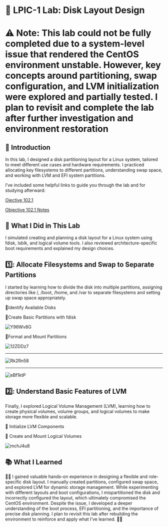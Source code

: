 # 💽 LPIC-1 Lab: Disk Layout Design 
# ⚠️ Note: This lab could not be fully completed due to a system-level issue that rendered the CentOS environment unstable. However, key concepts around partitioning, swap configuration, and LVM initialization were explored and partially tested. I plan to revisit and complete the lab after further investigation and environment restoration
## 📝 Introduction
In this lab, I designed a disk partitioning layout for a Linux system, tailored to meet different use cases and hardware requirements. I practiced allocating key filesystems to different partitions, understanding swap space, and working with LVM and EFI system partitions.

I’ve included some helpful links to guide you through the lab and for studying afterward:

[Ojective 102.1](https://www.lpi.org/our-certifications/exam-101-102-objectives/#102.1_Design_hard_disk_layout)

[Objective 102.1 Notes](https://1drv.ms/w/c/354f1c8d534fbced/EbMbgOosyTNGqT0F4gN5mQABwJOvi-IWub3HHxZX1hBwUA?e=zGLqhj)

## 🚀 What I Did in This Lab
I simulated creating and planning a disk layout for a Linux system using fdisk, lsblk, and logical volume tools. I also reviewed architecture-specific boot requirements and explained my design choices.

## 1️⃣: Allocate Filesystems and Swap to Separate Partitions

I started by learning how to divide the disk into multiple partitions, assigning directories like /, /boot, /home, and /var to separate filesystems and setting up swap space appropriately.

🔹Identify Available Disks

🔹Create Basic Partitions with fdisk

![Y96Wv8G](https://github.com/user-attachments/assets/57d50501-f948-4cb1-930e-247e1409e3d2)

🔹Format and Mount Partitions

![12ZDDz7](https://github.com/user-attachments/assets/18c8a777-0123-4cbb-bfe3-953405230d7c)

---

![Rk2Rn58](https://github.com/user-attachments/assets/6da69803-4302-4df7-b7cf-d7c481a85f3b)

---

![eBf1ktP](https://github.com/user-attachments/assets/93b40dac-8ffb-4a99-947b-c2c9bf9fa340)

## 2️⃣: Understand Basic Features of LVM 

Finally, I explored Logical Volume Management (LVM), learning how to create physical volumes, volume groups, and logical volumes to make storage more flexible and scalable.

🔹 Initialize LVM Components

🔹 Create and Mount Logical Volumes

![mchJ4u8](https://github.com/user-attachments/assets/8336bc45-d1b5-4f03-a06e-a274f3961914)

## 📚 What I Learned
👨‍💻 I gained valuable hands-on experience in designing a flexible and role-specific disk layout. I manually created partitions, configured swap space, and explored LVM for dynamic storage management. While experimenting with different layouts and boot configurations, I mispartitioned the disk and incorrectly configured the layout, which ultimately compromised the CentOS environment. Despite the issue, I developed a deeper understanding of the boot process, EFI partitioning, and the importance of precise disk planning. I plan to revisit this lab after rebuilding the environment to reinforce and apply what I’ve learned. 🧰🐧
